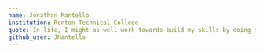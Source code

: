 ```yaml
---
name: Jonathan Mantello
institution: Renton Technical College
quote: In life, I might as well work towards build my skills by doing something challenging and rewarding.
github_user: JMantello
---
```

